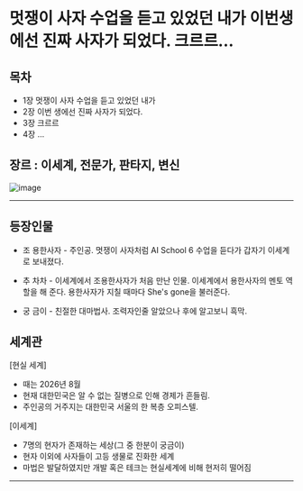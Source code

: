 # 멋쟁이 사자 수업을 듣고 있었던 내가 이번생에선 진짜 사자가 되었다. 크르르...

## 목차

- 1장 멋쟁이 사자 수업을 듣고 있었던 내가
- 2장 이번 생에선 진짜 사자가 되었다.
- 3장 크르르
- 4장 ...


## 장르 : 이세계, 전문가, 판타지, 변신

![image](https://user-images.githubusercontent.com/107037722/184081003-2460629c-5589-422a-9d14-8e970e16e247.png)

---

## 등장인물

- 조 용한사자 - 주인공. 멋쟁이 사자처럼 AI School 6 수업을 듣다가 갑자기 이세계로 보내졌다.

- 추 차차 - 이세계에서 조용한사자가 처음 만난 인물. 이세계에서 용한사자의 멘토 역할을 해 준다. 용한사자가 지칠 때마다 She's gone을 불러준다.

- 궁 금이 - 친절한 대마법사. 조력자인줄 알았으나 후에 알고보니 흑막.


## 세계관

[현실 세계]

- 때는 2026년 8월
- 현재 대한민국은 알 수 없는 질병으로 인해 경제가 흔들림.
- 주인공의 거주지는 대한민국 서울의 한 복층 오피스텔.

[이세계]
- 7명의 현자가 존재하는 세상(그 중 한분이 궁금이)
- 현자 이외에 사자들이 고등 생물로 진화한 세계
- 마법은 발달하였지만 개발 혹은 테크는 현실세계에 비해 현저히 떨어짐

---

